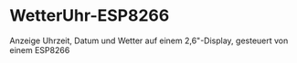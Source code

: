 # WetterUhr-ESP8266
Anzeige Uhrzeit, Datum und Wetter auf einem 2,6"-Display, gesteuert von einem ESP8266
